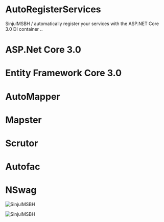 # AutoRegisterServices
SinjulMSBH / automatically register your services with the ASP.NET Core 3.0 DI container ..

# ASP.Net Core 3.0
# Entity Framework Core 3.0
# AutoMapper
# Mapster
# Scrutor
# Autofac
# NSwag

![SinjulMSBH](https://8pic.ir/uploads/DI.png)

![SinjulMSBH](https://8pic.ir/uploads/Swagger.png)
